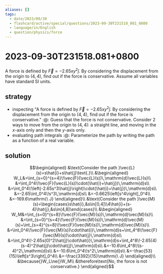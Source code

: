 ```yaml
---
aliases: []
tags:
  - date/2023/09/30
  - flashcard/active/special/questions/2023-09-30T231518_081_0800
  - language/in/English
  - question/physics/force
---
```


# 2023-09-30T231518.081+0800

A force is defined by $\vec{F}=-2.65xy^2\hat{j}$. By considering the displacement from the origin to $(4,4)$, find out if the force is conservative. Assume all variables have standard SI units.

## strategy

- inspecting "A force is defined by $\vec{F}=-2.65xy^2\hat{j}$. By considering the displacement from the origin to $(4,4)$, find out if the force is conservative." :@: Guess that the force is not conservative. Consider 2 ways to move from the origin to $(4, 4)$: a straight line, and moving in the $x$-axis only and then the $y$-axis only. <!--SR:!2024-12-02,110,290-->
- evaluating path integrals :@: Parameterize the path by writing the path as a function of a real variable. <!--SR:!2024-11-25,93,270-->

## solution

$$\begin{aligned}
&\text{Consider the path }\vec{L}(s)=s\hat{i}+s\hat{j}\text{.}\\
&\begin{aligned}
W_L&=\int_{s=0}^{s=4}\!\vec{F}(\vec{L}(s))\,\mathrm{d}\vec{L}(s)\\
&=\int_0^4\!\vec{F}(\vec{L}(s))\cdot(\hat{i}+\hat{j})\,\mathrm{d}s\\
&=\int_0^4\!\left(-2.65s^3\hat{j}\right)\cdot(\hat{i}+\hat{j})\,\mathrm{d}s\\
&=-2.65\int_0^4\!s^3\,\mathrm{d}s\\
&=-0.6625\left[s^4\right]_0^4\\
&=-169.6\mathrm{\ J}
\end{aligned}\\
&\text{Consider the path }\vec{M}(s)=\begin{cases}s\hat{i},&s\in[0,4]\\4\hat{i}+(s-4)\hat{j},&s\in(4,8]\end{cases}\\
&\begin{aligned}
W_M&=\int_{s=0}^{s=8}\!\vec{F}(\vec{M}(s))\,\mathrm{d}\vec{M}(s)\\
&=\int_{s=0}^{s=4}\!\vec{F}(\vec{M}(s))\,\mathrm{d}\vec{M}(s)+\int_{s=4}^{s=8}\!\vec{F}(\vec{M}(s))\,\mathrm{d}\vec{M}(s)\\
&=\int_0^4\!\vec{F}(\vec{M}(s))\cdot\hat{i}\,\mathrm{d}s+\int_4^8\!\vec{F}(\vec{M}(s))\cdot\hat{j}\,\mathrm{d}s\\
&=\int_0^4\!-2.65s(0)^2\hat{j}\cdot\hat{i}\,\mathrm{d}s+\int_4^8\!-2.65(4)(s-4)^2\hat{j}\cdot\hat{j}\,\mathrm{d}s\\
&=-10.6\int_4^8\!(s-4)^2\,\mathrm{d}s\\
&=-10.6\int_0^4\!s^2\,\mathrm{d}s\\
&=-\frac{53}{15}\left[s^3\right]_0^4\\
&=-\frac{3392}{15}\mathrm{\ J}
\end{aligned}\\
&\because{}W_L\ne{}W_M\\
&\therefore\text{No, the force is not conservative.}
\end{aligned}$$
